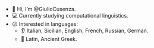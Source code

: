 - 🍝 Hi, I’m @GiulioCusenza.
- 💻 Currently studying computational linguistics.
- 😛 Interested in languages:
  - 👂 Italian, Sicilian, English, French, Russian, German.
  - 📖 Latin, Ancient Greek.
